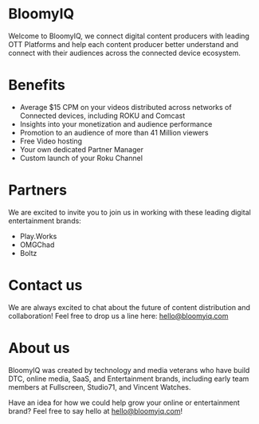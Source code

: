 # BloomyIQ

Welcome to BloomyIQ, we connect digital content producers with leading OTT Platforms and help each content producer better understand and connect with their audiences across the connected device ecosystem. 

# Benefits
- Average $15 CPM on your videos distributed across networks of Connected devices, including ROKU and Comcast
- Insights into your monetization and audience performance
- Promotion to an audience of more than 41 Million viewers
- Free Video hosting
- Your own dedicated Partner Manager
- Custom launch of your Roku Channel

# Partners
We are excited to invite you to join us in working with these leading digital entertainment brands:
- Play.Works
- OMGChad
- Boltz

# Contact us
We are always excited to chat about the future of content distribution and collaboration! Feel free to drop us a line here: hello@bloomyiq.com

# About us
BloomyIQ was created by technology and media veterans who have build DTC, online media, SaaS, and Entertainment brands, including early team members at Fullscreen, Studio71, and Vincent Watches.

Have an idea for how we could help grow your online or entertainment brand? Feel free to say hello at hello@bloomyiq.com!
